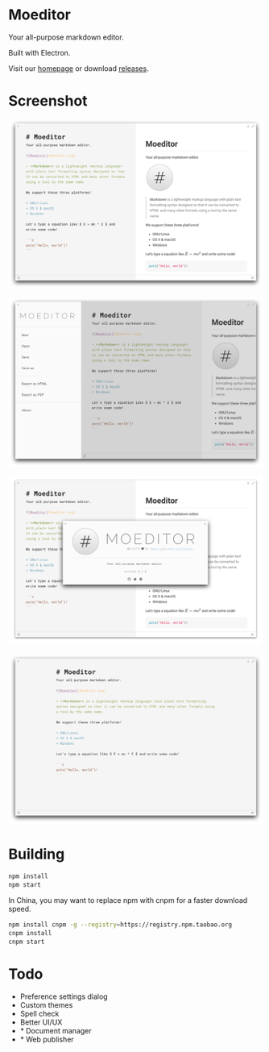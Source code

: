 # Moeditor
Your all-purpose markdown editor.

Built with Electron.

Visit our [homepage](https://moeditor.github.io/) or download [releases](https://github.com/Moeditor/Moeditor/releases).

# Screenshot
![Moeditor Main](screenshots/main.png)

![Moeditor Side Menu](screenshots/side-menu.png)

![Moeditor About](screenshots/about.png)

![Moeditor Zen Mode](screenshots/zen-mode.png)

# Building
```bash
npm install
npm start
```

In China, you may want to replace npm with cnpm for a faster download speed.

```bash
npm install cnpm -g --registry=https://registry.npm.taobao.org
cnpm install
cnpm start
```

# Todo
* Preference settings dialog
* Custom themes
* Spell check
* Better UI/UX
* \* Document manager
* \* Web publisher
